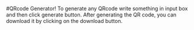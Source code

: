 #QRcode Generator!
To generate any QRcode write something in input box and then click generate button.
After generating the QR code, you can download it by clicking on the download button.